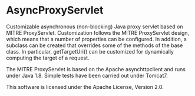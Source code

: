 # AsyncProxyServlet
Customizable asynchronous (non-blocking) Java proxy servlet based on MITRE ProxyServlet.
Customization follows the MITRE ProxyServlet design, which means that a number of properties can be configured.
In addition, a subclass can be created that overrides some of the methods of the base class.
In particular, getTargetUri() can be customized for dynamically computing the target of a request.

The MITRE ProxyServlet is based on the Apache asynchttpclient and runs under Java 1.8.
Simple tests have been carried out under Tomcat7.

This software is licensed under the Apache License, Version 2.0.
